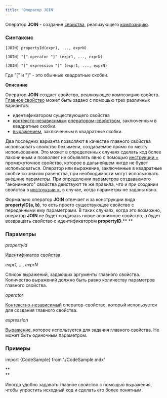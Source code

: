 ```yaml
---
title: 'Оператор JOIN'
---
```


Оператор **JOIN** - создание [свойства](Properties.md), реализующего [композицию](Composition_JOIN_.md).

### Синтаксис

    [JOIN] propertyId(expr1, ..., exprN)
     
    [JOIN] "[" operator "]" (expr1, ..., exprN)
     
    [JOIN] "[" expression "]" (expr1, ..., exprN) 

Где "\[" и "\]" - это обычные квадратные скобки.

**Описание** 

Оператор **JOIN** создает свойство, реализующее композицию свойств. [Главное свойство](Composition_JOIN_.md) может быть задано с помощью трех различных вариантов:

-   идентификатором существующего свойства
-   [контексто-независимым](Property_operators.md#contextindependent) [оператором-свойством](Property_operators.md), заключенным в квадратные скобки.
-   [выражением](Expression.md), заключенным в квадратные скобки.

Два последних варианта позволяют в качестве главного свойства использовать свойство без имени, создаваемое прямо по месту использования. Это может в определенных случаях сделать код более лаконичным и позволяет не объявлять явно с помощью [инструкции =](Instruction_=.md) промежуточное свойство, которое в дальнейшем нигде не будет использоваться. Оператор или выражение, заключенные в квадратные скобки со знаком равенства, при необходимости могут использовать внешние параметры. При определении параметров создаваемого "анонимного" свойства действуют те же правила, что и при создании свойства в [инструкции =](Instruction_=.md), в случае, когда параметры не заданы явно.    

Формально оператор **JOIN** отвечает и за конструкции вида **propertyID(a, b)**, то есть просто существующее свойство с переданными ему параметрами. В таких случаях, когда это возможно, оператор **JOIN** не будет создавать новое анонимное свойство, а будет возвращать свойство с идентификатором **propertyID**.** **

### Параметры

*propertyId*

[Идентификатор свойства](IDs.md#propertyid-broken). 

*expr1, ..., exprN*

Список выражений, задающих аргументы главного свойства. Количество выражений должно быть равно количеству параметров главного свойства.

*operator*

[Контекстно-независимый](Property_operators.md) оператор-свойство, который используется для создания главного свойства.

*expression*

[Выражение](Expression.md), которое используется для задания главного свойства. Не может быть одиночным параметром.

### Примеры


import {CodeSample} from './CodeSample.mdx'

<CodeSample url="https://ru-documentation.lsfusion.org/sample?file=OperatorPropertySample&block=join1"/>

**  
**

Иногда удобно задавать главное свойство с помощью выражения, чтобы упростить исходный код и сделать его более понятным.

<CodeSample url="https://ru-documentation.lsfusion.org/sample?file=OperatorPropertySample&block=join2"/>
